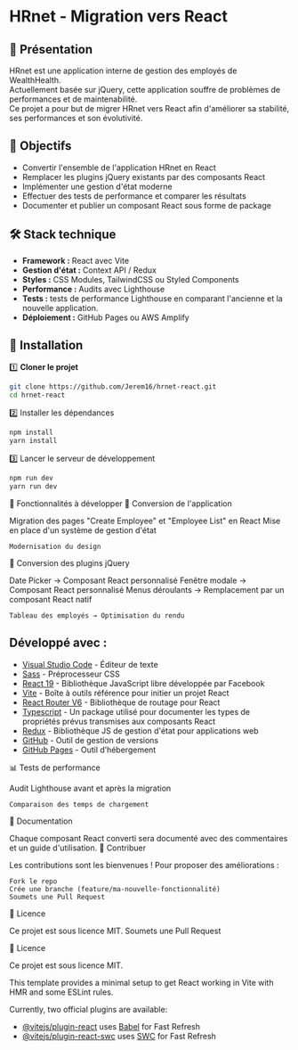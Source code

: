 # HRnet - Migration vers React

## 📌 Présentation

HRnet est une application interne de gestion des employés de WealthHealth.  
Actuellement basée sur jQuery, cette application souffre de problèmes de performances et de maintenabilité.  
Ce projet a pour but de migrer HRnet vers React afin d'améliorer sa stabilité, ses performances et son évolutivité.

## 🚀 Objectifs

-   Convertir l'ensemble de l'application HRnet en React
-   Remplacer les plugins jQuery existants par des composants React
-   Implémenter une gestion d'état moderne
-   Effectuer des tests de performance et comparer les résultats
-   Documenter et publier un composant React sous forme de package

## 🛠️ Stack technique

-   **Framework :** React avec Vite
-   **Gestion d'état :** Context API / Redux
-   **Styles :** CSS Modules, TailwindCSS ou Styled Components
-   **Performance :** Audits avec Lighthouse
-   **Tests :** tests de performance Lighthouse en comparant l'ancienne et la nouvelle application.
-   **Déploiement :** GitHub Pages ou AWS Amplify

## 📌 Installation

1️⃣ **Cloner le projet**

```bash
git clone https://github.com/Jerem16/hrnet-react.git
cd hrnet-react
```

2️⃣ Installer les dépendances

```bash
npm install
yarn install
```

3️⃣ Lancer le serveur de développement

```bash
npm run dev
yarn run dev
```

🎯 Fonctionnalités à développer
📌 Conversion de l'application

Migration des pages "Create Employee" et "Employee List" en React
Mise en place d'un système de gestion d'état

    Modernisation du design

🔄 Conversion des plugins jQuery

Date Picker → Composant React personnalisé
Fenêtre modale → Composant React personnalisé
Menus déroulants → Remplacement par un composant React natif

    Tableau des employés → Optimisation du rendu

## Développé avec :

-   [Visual Studio Code](https://code.visualstudio.com/) - Éditeur de texte
-   [Sass](https://sass-lang.com/) - Préprocesseur CSS
-   [React 19](https://fr.reactjs.org/) - Bibliothèque JavaScript libre développée par Facebook
-   [Vite](https://vite.dev/) - Boîte à outils référence pour initier un projet React
-   [React Router V6](https://reactrouter.com/) - Bibliothèque de routage pour React
-   [Typescript](https://www.typescriptlang.org/) - Un package utilisé pour documenter les types de propriétés prévus transmises aux composants React
-   [Redux](https://redux.js.org/) - Bibliothèque JS de gestion d'état pour applications web
-   [GitHub](https://github.com/) - Outil de gestion de versions
-   [GitHub Pages](https://pages.github.com/) - Outil d’hébergement


📊 Tests de performance

Audit Lighthouse avant et après la migration

    Comparaison des temps de chargement

📜 Documentation

Chaque composant React converti sera documenté avec des commentaires et un guide d'utilisation.
🤝 Contribuer

Les contributions sont les bienvenues ! Pour proposer des améliorations :

    Fork le repo
    Crée une branche (feature/ma-nouvelle-fonctionnalité)
    Soumets une Pull Request

📜 Licence

Ce projet est sous licence MIT. Soumets une Pull Request

📜 Licence

Ce projet est sous licence MIT.

This template provides a minimal setup to get React working in Vite with HMR and some ESLint rules.

Currently, two official plugins are available:

-   [@vitejs/plugin-react](https://github.com/vitejs/vite-plugin-react/blob/main/packages/plugin-react/README.md) uses [Babel](https://babeljs.io/) for Fast Refresh
-   [@vitejs/plugin-react-swc](https://github.com/vitejs/vite-plugin-react-swc) uses [SWC](https://swc.rs/) for Fast Refresh
